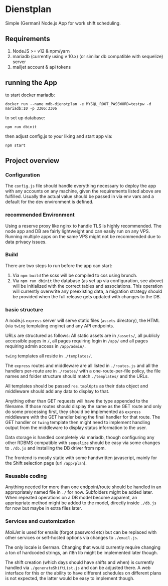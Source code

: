 # Dienstplan

Simple (German) Node.js App for work shift scheduling.

## Requirements
1. NodeJS >= v12 & npm/yarn
2. mariadb (currently using v 10.x) (or similar db compatible with sequelize) server
3. mailjet account & api tokens

## running the App

to start docker mariadb:

    docker run --name mdb-dienstplan -e MYSQL_ROOT_PASSWORD=testpw -d mariadb:10 -p 3306:3306

to set up database:

    npm run dbinit

then adjust config.js to your liking and start app via:

    npm start


## Project overview

### Configuration
The `config.js` file should handle everything necessary to deploy the app with any accounts on any machine, given the requirements listed above are fulfilled. Usually the actual value should be passed in via env vars and a default for the dev environment is defined.

### recommended Environment
Using a reserve proxy like nginx to handle TLS is highly recommended. The node app and DB are fairly lightweight and can easily run on any VPS. Running multiple apps on the same VPS might not be recommended due to data privacy issues.

### Build
There are two steps to run before the app can start:
1. Via `npm build` the scss will be compiled to css using brunch.
2. Via `npm run dbinit` the database (as set up via configuration, see above) will be initialized with the correct tables and associations. This operation will currently overwrite any preexisting data, a migration strategy should be provided when the full release gets updated with changes to the DB.

### basic structure
A node.js `express` server will serve static files (`assets` directory), the HTML (via `twing` templating engine) and any API endpoints.

URLs are structured as follows:
All static assets are in `/assets/`, all publicly accessible pages in `/`, all pages requiring login in `/app/` and all pages requiring admin access in `/app/admin/`.

`twing` templates all reside in `./templates/`.

The `express` routes and middleware are all listed in `./routes.js` and all the handlers per-route are in `./routes/` with a one-route-per-file policy, the file names and folder structure should match `./templates/` and the URLs.

All templates should be passed `res.tmplOpts` as their data object and middleware should add any data to display to that.

Anything other than GET requests will have the type appended to the filename. If those routes should display the same as the GET route and only do some processing first, they should be implemented as `express` middleware with the GET handler being the final handler for that route. The GET handler or `twing` template then might need to implement handling output from the middleware to display status information to the user.

Data storage is handled completely via mariadb, though configuring any other RDBMS compatible with `sequelize` should be easy via some changes to `./db.js` and installing the DB driver from npm.

The frontend is mostly static with some handwritten javascript, mainly for the Shift selection page (url `/app/plan`).

### Reusable coding

Anything needed for more than one endpoint/route should be handled in an appropriately named file in `./` for now. Subfolders might be added later. When repeated operations on a DB model become apparent, an appriopriate method might be added to the model, directly inside `./db.js` for now but maybe in extra files later.

### Services and customization
_MailJet_ is used for emails (forgot password etc) but can be replaced with other services or self-hosted options via changes to `./email.js`.

The only locale is German. Changing that would currently require changing a ton of hardcoded strings, an i18n lib might be implemented later though.

The shift creation (which days should have shifts and when) is currently handled via `./generateShiftList.js` and can be adjusted there. A web interface for this or the ability to have different schedules on different plans is not expected, the latter would be easy to implement though.


